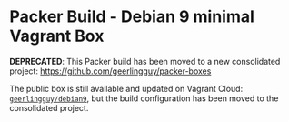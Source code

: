 # Packer Build - Debian 9 minimal Vagrant Box

**DEPRECATED**: This Packer build has been moved to a new consolidated project: https://github.com/geerlingguy/packer-boxes

The public box is still available and updated on Vagrant Cloud: [`geerlingguy/debian9`](https://app.vagrantup.com/geerlingguy/boxes/debian9), but the build configuration has been moved to the consolidated project.
